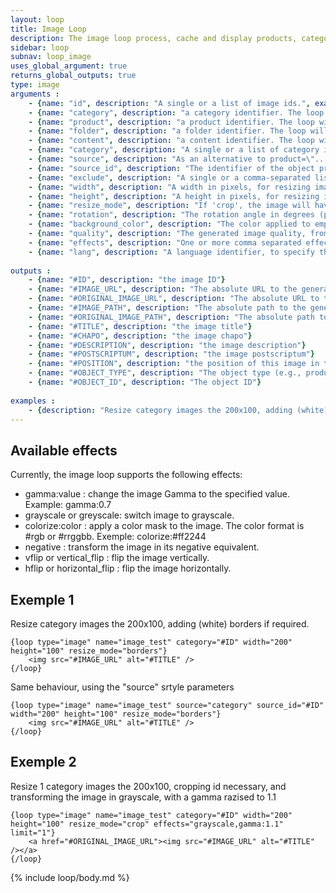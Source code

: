 ```yaml
---
layout: loop
title: Image Loop
description: The image loop process, cache and display products, categories, contents and folders images.
sidebar: loop
subnav: loop_image
uses_global_argument: true
returns_global_outputs: true
type: image
arguments :
    - {name: "id", description: "A single or a list of image ids.", example: "id=\"2\", id=\"1,4,7\""}
    - {name: "category", description: "a category identifier. The loop will return this category's images", example: "category=\"2\""}
    - {name: "product", description: "a product identifier. The loop will return this product's images", example: "product=\"2\""}
    - {name: "folder", description: "a folder identifier. The loop will return this folder's images", example: "folder=\"2\""}
    - {name: "content", description: "a content identifier. The loop will return this content's images", example: "content=\"2\""}
    - {name: "category", description: "A single or a list of category ids.", example: "id=\"2\", id=\"1,4,7\""}
    - {name: "source", description: "As an alternative to product=\"...\" style one's can specify the object using the source parameter, along with the source_id parameter, which becomes mandatory. Valid values are product, category, folder or content.", example: "source=\"product\" source_id=\"12\" will return images from the product with ID 12."}
    - {name: "source_id", description: "The identifier of the object provided in the \"source\" parameter. Only considered if the \"source\" argument is present", example: "source_id=\"2\""}
    - {name: "exclude", description: "A single or a comma-separated list of image IDs to exclude from the list.", example: "exclude=\"456,123\""}
    - {name: "width", description: "A width in pixels, for resizing image. If only the width is provided, the image ratio is preserved.", example: "width=\"200\""}
    - {name: "height", description: "A height in pixels, for resizing image. If only the height is provided, the image ratio is preserved.", example: "height=\"200\""}
    - {name: "resize_mode", description: "If 'crop', the image will have the exact specified width and height, and will be cropped if required. If 'borders', the image will have the exact specified width and height, and some borders may be added. The border color is the one specified by 'background_color'. If 'none' or missing, the image ratio is preserved, and depending od this ratio, may not have the exact width and height required.", example: "resize_mode=\"crop\""}
    - {name: "rotation", description: "The rotation angle in degrees (positive or negative) applied to the image. The background color of the empty areas is the one specified by 'background_color'", example: "rotation=\"90\""}
    - {name: "background_color", description: "The color applied to empty image parts during processing. Use #rgb or #rrggbb color format", example: "background_color=\"#cc8000\""}
    - {name: "quality", description: "The generated image quality, from 0(!) to 100%. The default value is 75% (you can hange this in the Administration panel)", example: "quality=\"70\""}
    - {name: "effects", description: "One or more comma separated effects definitions, that will be applied to the image in the specified order. Please see below a detailed description of available effects", example: "effects=\"greyscale,gamma:0.7,vflip\""}
    - {name: "lang", description: "A language identifier, to specify the language in which the image information will be returned"}
 
outputs :
    - {name: "#ID", description: "the image ID"}
    - {name: "#IMAGE_URL", description: "The absolute URL to the generated image"}
    - {name: "#ORIGINAL_IMAGE_URL", description: "The absolute URL to the original image"}
    - {name: "#IMAGE_PATH", description: "The absolute path to the generated image file"}
    - {name: "#ORIGINAL_IMAGE_PATH", description: "The absolute path to the original image file"}
    - {name: "#TITLE", description: "the image title"}
    - {name: "#CHAPO", description: "the image chapo"}
    - {name: "#DESCRIPTION", description: "the image description"}
    - {name: "#POSTSCRIPTUM", description: "the image postscriptum"}
    - {name: "#POSITION", description: "the position of this image in the object's image list"}
    - {name: "#OBJECT_TYPE", description: "The object type (e.g., produc, category, etc. see 'source' parameter for possible values)"}
    - {name: "#OBJECT_ID", description: "The object ID"}
 
examples :
    - {description: "Resize category images the 200x100, adding (white) borders if required.", code:""}
---
```


## Available effects

Currently, the image loop supports the following effects:

- gamma:value : change the image Gamma to the specified value. Example: gamma:0.7
- grayscale or greyscale: switch image to grayscale.
- colorize:color : apply a color mask to the image. The color format is #rgb or #rrggbb. Exemple: colorize:#ff2244
- negative : transform the image in its negative equivalent.
- vflip or vertical_flip : flip the image vertically.
- hflip or horizontal_flip : flip the image horizontally.

## Exemple 1

Resize category images the 200x100, adding (white) borders if required.

```smarty
{loop type="image" name="image_test" category="#ID" width="200" height="100" resize_mode="borders"}
    <img src="#IMAGE_URL" alt="#TITLE" />
{/loop}
```

Same behaviour, using the "source" srtyle parameters

```smarty
{loop type="image" name="image_test" source="category" source_id="#ID" width="200" height="100" resize_mode="borders"}
    <img src="#IMAGE_URL" alt="#TITLE" />
{/loop}
```

## Exemple 2

Resize 1 category images the 200x100, cropping id necessary, and transforming the image in grayscale, with a gamma razised to 1.1

```smarty
{loop type="image" name="image_test" category="#ID" width="200" height="100" resize_mode="crop" effects="grayscale,gamma:1.1" limit="1"}
    <a href="#ORIGINAL_IMAGE_URL"><img src="#IMAGE_URL" alt="#TITLE" /></a>
{/loop}
```

{% include loop/body.md %}